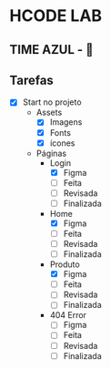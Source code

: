 # HCODE LAB

## TIME AZUL - 💙

## Tarefas

- [x] Start no projeto
  - Assets
    - [x] Imagens
    - [x] Fonts
    - [x] ícones
  
  - Páginas
    - Login
      - [x] Figma
      - [ ] Feita
      - [ ] Revisada
      - [ ] Finalizada
    - Home
      - [x] Figma
      - [ ] Feita
      - [ ] Revisada
      - [ ] Finalizada
    - Produto
      - [x] Figma
      - [ ] Feita
      - [ ] Revisada
      - [ ] Finalizada
    - 404 Error
      - [ ] Figma
      - [ ] Feita
      - [ ] Revisada
      - [ ] Finalizada
